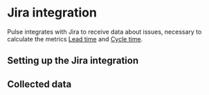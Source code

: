# Jira integration

Pulse integrates with Jira to receive data about issues, necessary to calculate the metrics [Lead time](#) and [Cycle time](#).

## Setting up the Jira integration

## Collected data
